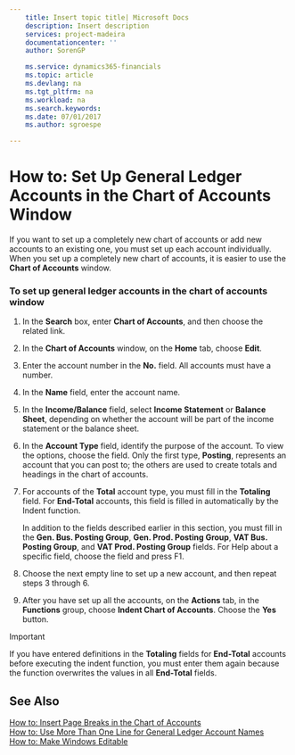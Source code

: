 ```yaml
---
    title: Insert topic title| Microsoft Docs
    description: Insert description
    services: project-madeira
    documentationcenter: ''
    author: SorenGP

    ms.service: dynamics365-financials
    ms.topic: article
    ms.devlang: na
    ms.tgt_pltfrm: na
    ms.workload: na
    ms.search.keywords:
    ms.date: 07/01/2017
    ms.author: sgroespe

---
```

# How to: Set Up General Ledger Accounts in the Chart of Accounts Window
If you want to set up a completely new chart of accounts or add new accounts to an existing one, you must set up each account individually. When you set up a completely new chart of accounts, it is easier to use the **Chart of Accounts** window.  
  
### To set up general ledger accounts in the chart of accounts window  
  
1.  In the **Search** box, enter **Chart of Accounts**, and then choose the related link.  
  
2.  In the **Chart of Accounts** window, on the **Home** tab, choose **Edit**.  
  
3.  Enter the account number in the **No.** field. All accounts must have a number.  
  
4.  In the **Name** field, enter the account name.  
  
5.  In the **Income\/Balance** field, select **Income Statement** or **Balance Sheet**, depending on whether the account will be part of the income statement or the balance sheet.  
  
6.  In the **Account Type** field, identify the purpose of the account. To view the options, choose the field. Only the first type, **Posting**, represents an account that you can post to; the others are used to create totals and headings in the chart of accounts.  
  
7.  For accounts of the **Total** account type, you must fill in the **Totaling** field. For **End-Total** accounts, this field is filled in automatically by the Indent function.  
  
     In addition to the fields described earlier in this section, you must fill in the **Gen. Bus. Posting Group**, **Gen. Prod. Posting Group**, **VAT Bus. Posting Group**, and **VAT Prod. Posting Group** fields. For Help about a specific field, choose the field and press F1.  
  
8.  Choose the next empty line to set up a new account, and then repeat steps 3 through 6.  
  
9. After you have set up all the accounts, on the **Actions** tab, in the **Functions** group, choose **Indent Chart of Accounts**. Choose the **Yes** button.  
  
> [!IMPORTANT]  
>  If you have entered definitions in the **Totaling** fields for **End-Total** accounts before executing the indent function, you must enter them again because the function overwrites the values in all **End-Total** fields.  
  
## See Also  
 [How to: Insert Page Breaks in the Chart of Accounts](../how-to-insert-page-breaks-in-the-chart-of-accounts.md)   
 [How to: Use More Than One Line for General Ledger Account Names](../how-to-use-more-than-one-line-for-general-ledger-account-names.md)   
 [How to: Make Windows Editable](../how-to-make-windows-editable.md)